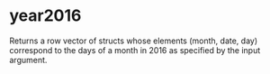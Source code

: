 # year2016
Returns a row vector of structs whose elements (month, date, day) correspond to the days of a month in 2016 as specified by the input argument.
